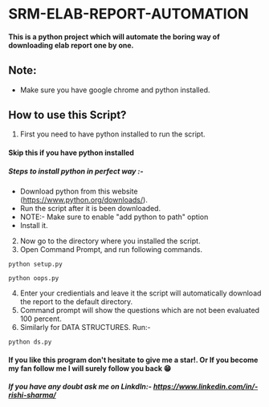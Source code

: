 # SRM-ELAB-REPORT-AUTOMATION
#### This is a python project which will automate the boring way of downloading elab report one by one.

## Note: 
- Make sure you have google chrome and python installed.

## How to use this Script?
1. First you need to have python installed to run the script.

#### Skip this if you have python installed
##### Steps to install python in perfect way :- 
- Download python from this website (https://www.python.org/downloads/).
- Run the script after it is been downloaded.
- NOTE:- Make sure to enable "add python to path" option
- Install it.

2. Now go to the directory where you installed the script.
3. Open Command Prompt, and run following commands. 
```
python setup.py
```
```
python oops.py
```
4. Enter your credientials and leave it the script will automatically download the report to the default directory.
5. Command prompt will show the questions which are not been evaluated 100 percent.
6. Similarly for DATA STRUCTURES. Run:-
```
python ds.py
```
#### If you like this program don't hesitate to give me a star!. Or If you become my fan follow me I will surely follow you back 😁

##### If you have any doubt ask me on LinkdIn:- https://www.linkedin.com/in/-rishi-sharma/
